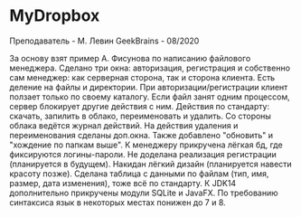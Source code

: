 # MyDropbox

Преподаватель - М. Левин
GeekBrains - 08/2020

За основу взят пример А. Фисунова по написанию файлового менеджера.
Сделано три окна: авторизация, регистрация и собственно сам менеджер: как серверная сторона, так и сторона клиента.
Есть деление на файлы и директории. При авторизации/регистрации клиент ползает только по своему каталогу.
Если файл занят одним процессом, сервер блокирует другие действия с ним.
Действия по стандарту: скачать, запилить в облако, переименовать и удалить. Со стороны облака ведётся журнал действий.
На действия удаления и переименования сделаны доп.окна.
Также добавлено "обновить" и "хождение по папкам выше".
К менеджеру прикручена лёгкая бд, где фиксируются логины-пароли. Не доделана реализация регистрации (планируется в будущем).
Накидан лёгкий дизайн (планируется навести красоту позже).
Сделана таблица с данными по файлам (тип, имя, размер, дата изменения), тоже всё по стандарту.
К JDK14 дополнительно прикручены модули SQLite и JavaFX. По требованию синтаксиса язык в некоторых местах понижен до 7 и 8.
